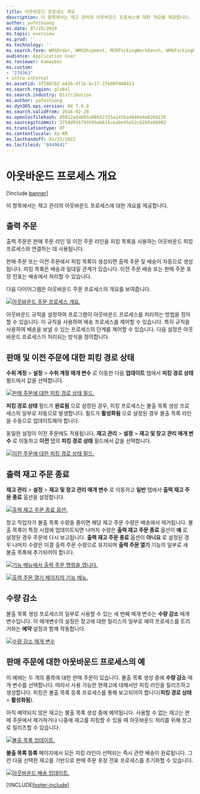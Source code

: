 ```yaml
---
title: 아웃바운드 프로세스 개요
description: 이 항목에서는 재고 관리의 아웃바운드 프로세스에 대한 개요를 제공합니다.
author: yufeihuang
ms.date: 07/25/2019
ms.topic: overview
ms.prod: ''
ms.technology: ''
ms.search.form: WMSOrder, WMSShipment, MCRPickingWorkbench, WMSPickingRegistration, CustomFilterGroup
audience: Application User
ms.reviewer: kamaybac
ms.custom:
- "274363"
- intro-internal
ms.assetid: 375807b2-a426-4f1b-bc1f-2fe00fd48413
ms.search.region: global
ms.search.industry: Distribution
ms.author: yufeihuang
ms.dyn365.ops.version: AX 7.0.0
ms.search.validFrom: 2016-02-28
ms.openlocfilehash: 85012ada693a98652325a142ba4649a9a826b22b
ms.sourcegitcommit: 3754d916799595eb611ceabe45a52c6280a98992
ms.translationtype: HT
ms.contentlocale: ko-KR
ms.lasthandoff: 01/15/2022
ms.locfileid: "8449641"
---
```

# <a name="outbound-process-overview"></a>아웃바운드 프로세스 개요

[!include [banner](../includes/banner.md)]

이 항목에서는 재고 관리의 아웃바운드 프로세스에 대한 개요를 제공합니다.

## <a name="output-orders"></a>출력 주문

출력 주문은 판매 주문 라인 및 이전 주문 라인을 피킹 목록을 사용하는 아웃바운드 피킹 프로세스와 연결하는 데 사용됩니다.

판매 주문 또는 이전 주문에서 피킹 목록이 생성되면 출력 주문 및 배송이 자동으로 생성됩니다. 피킹 목록은 배송과 일대일 관계가 있습니다. 이전 주문 배송 또는 판매 주문 포장 전표는 배송에서 처리할 수 있습니다. 

다음 다이어그램은 아웃바운드 주문 프로세스의 개요를 보여줍니다. 

[![아웃바운드 주문 프로세스 개요.](./media/outbound-order.png)](./media/outbound-order.png)

아웃바운드 규칙을 설정하여 프로그램이 아웃바운드 프로세스를 처리하는 방법을 정의할 수 있습니다. 이 규칙을 사용하여 배송 프로세스를 제어할 수 있습니다. 특히 규칙을 사용하여 배송을 보낼 수 있는 프로세스의 단계를 제어할 수 있습니다. 다음 설정은 아웃바운드 프로세스가 처리되는 방식을 정의합니다.

## <a name="picking-route-status-for-sales-and-transfer-orders"></a>판매 및 이전 주문에 대한 피킹 경로 상태 

**수취 계정** \> **설정** \> **수취 계정 매개 변수** 로 이동한 다음 **업데이트** 탭에서 **피킹 경로 상태** 필드에서 값을 선택합니다.

[![판매 주문에 대한 피킹 경로 상태 필드.](./media/picking-route-status-sales-order.png)](./media/picking-route-status-sales-order.png)

**피킹 경로 상태** 필드가 **완료됨** 으로 설정된 경우, 피킹 프로세스는 불출 목록 생성 프로세스의 일부로 자동으로 발생합니다. 필드가 **활성화됨** 으로 설정된 경우 불출 목록 라인을 수동으로 업데이트해야 합니다.

동일한 설정이 이전 주문에도 적용됩니다. **재고 관리** \> **설정** \> **재고 및 창고 관리 매개 변수** 로 이동하고 **이전** 탭의 **피킹 경로 상태** 필드에서 값을 선택합니다.

[![이전 주문에 대한 피킹 경로 상태 필드.](./media/picking-route-status-transfer-order.png)](./media/picking-route-status-transfer-order.png)

## <a name="end-output-inventory-orders"></a>출력 재고 주문 종료

**재고 관리** \> **설정** \> **재고 및 창고 관리 매개 변수** 로 이동하고 **일반** 탭에서 **출력 재고 주문 종료** 옵션을 설정합니다.

[![출력 재고 주문 종료 옵션.](./media//end-output-inventory-order.png)](./media//end-output-inventory-order.png)

창고 작업자가 불출 목록 수량을 줄이면 해당 재고 주문 수량은 배송에서 제거됩니다. 불출 목록이 특정 시점에 업데이트되면 나머지 수량은 **출력 재고 주문 종료** 옵션이 **예** 로 설정된 경우 주문에 다시 보고됩니다. **출력 재고 주문 종료** 옵션이 **아니요** 로 설정된 경우 나머지 수량은 미결 출력 주문 수량으로 유지되며 **출력 주문 열기** 기능의 일부로 새 불출 목록에 추가되어야 합니다. 

[![기능 메뉴에서 출력 주문 명령을 엽니다.](./media/open-output-order.png)](./media/open-output-order.png)

[![출력 주문 열기 페이지의 기능 메뉴.](./media/open-output-order-function.png)](./media/open-output-order-function.png)

## <a name="reduce-quantity"></a>수량 감소

불출 목록 생성 프로세스의 일부로 사용할 수 있는 세 번째 매개 변수는 **수량 감소** 매개 변수입니다. 이 매개변수의 설정은 창고에 대한 릴리스의 일부로 예약 프로세스를 트리거하는 **예약** 설정과 함께 작동합니다.

[![수량 감소 매개 변수](./media/reduce-quantity.png)](./media/reduce-quantity.png)

## <a name="example-of-an-outbound-process-for-a-sales-order"></a>판매 주문에 대한 아웃바운드 프로세스의 예

이 예에는 두 개의 품목에 대한 판매 주문이 있습니다. 불출 목록 생성 중에 **수량 감소** 매개 변수를 선택합니다. 따라서 사용 가능한 현재고에 대해서만 피킹 라인을 릴리즈하고 생성합니다. 피킹은 불출 목록 등록 프로세스를 통해 보고되어야 합니다(**피킹 경로 상태** = **활성화됨**).

아직 예약되지 않은 재고는 불출 목록 생성 중에 예약됩니다. 사용할 수 없는 재고는 판매 주문에서 제거하거나 나중에 재고를 피킹할 수 있을 때 아웃바운드 처리를 위해 창고로 릴리즈할 수 있습니다.

[![불출 목록 업데이트.](./media/update-picking-list.png)](./media/update-picking-list.png)

**불출 목록 등록** 페이지에서 모든 피킹 라인이 선택되는 즉시 관련 배송이 완료됩니다. 그런 다음 선택한 재고를 기반으로 판매 주문 포장 전표 프로세스를 초기화할 수 있습니다.

[![아웃바운드 배송 업데이트.](./media/outbound-shipments.png)](./media/outbound-shipments.png)


[!INCLUDE[footer-include](../../includes/footer-banner.md)]